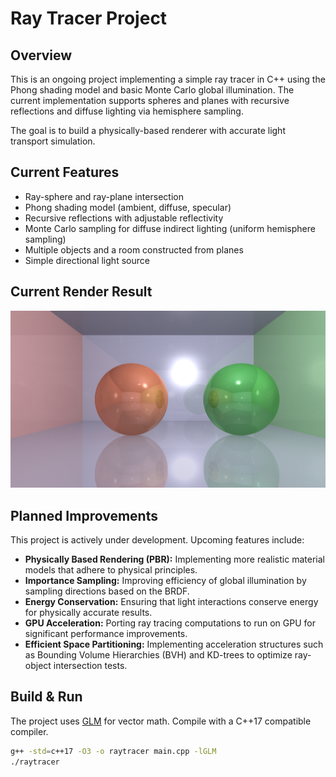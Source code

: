 # Ray Tracer Project

## Overview

This is an ongoing project implementing a simple ray tracer in C++ using the Phong shading model and basic Monte Carlo global illumination. The current implementation supports spheres and planes with recursive reflections and diffuse lighting via hemisphere sampling.

The goal is to build a physically-based renderer with accurate light transport simulation.

## Current Features

- Ray-sphere and ray-plane intersection
- Phong shading model (ambient, diffuse, specular)
- Recursive reflections with adjustable reflectivity
- Monte Carlo sampling for diffuse indirect lighting (uniform hemisphere sampling)
- Multiple objects and a room constructed from planes
- Simple directional light source

## Current Render Result

![Rendered Image](images/output.png)

## Planned Improvements

This project is actively under development. Upcoming features include:

- **Physically Based Rendering (PBR):** Implementing more realistic material models that adhere to physical principles.
- **Importance Sampling:** Improving efficiency of global illumination by sampling directions based on the BRDF.
- **Energy Conservation:** Ensuring that light interactions conserve energy for physically accurate results.
- **GPU Acceleration:** Porting ray tracing computations to run on GPU for significant performance improvements.
- **Efficient Space Partitioning:** Implementing acceleration structures such as Bounding Volume Hierarchies (BVH) and KD-trees to optimize ray-object intersection tests.

## Build & Run

The project uses [GLM](https://glm.g-truc.net/) for vector math. Compile with a C++17 compatible compiler.

```bash
g++ -std=c++17 -O3 -o raytracer main.cpp -lGLM
./raytracer
